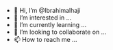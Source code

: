 - 👋 Hi, I’m @Ibrahimalhaji
- 👀 I’m interested in ...
- 🌱 I’m currently learning ...
- 💞️ I’m looking to collaborate on ...
- 📫 How to reach me ...

<!---
Ibrahimalhaji/Ibrahimalhaji is a ✨ special ✨ repository because its `README.md` (this file) appears on your GitHub profile.
You can click the Preview link to take a look at your changes.
--->
